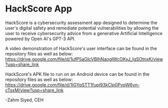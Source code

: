 # HackScore App

HackScore is a cybersecurity assessment app designed to determine the user's digital safety and remediate potential vulnerabilities by allowing the user to receive cybersecurity advice from a generative Artificial Intelligence powered by Open AI's GPT-3 API.

A video demonstration of HackScore's user interface can be found in the repository files as well as below:
https://drive.google.com/file/d/1ufP5aGIcVBIhNaoglWcOKyJ_IgSOtnxK/view?usp=share_link

HackScore's APK file to run on an Android device can be found in the repository files as well as below:
https://drive.google.com/file/d/1IGYqSTT1fupj93kClp0PvqW6yn-cTsxM/view?usp=share_link

-Zahm Siyed, CEH
